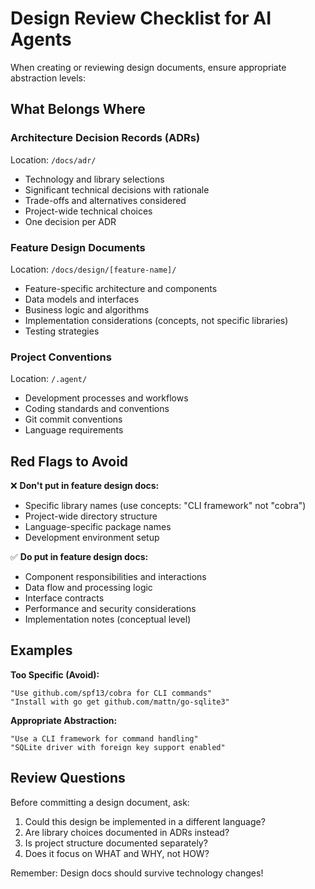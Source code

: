 # Design Review Checklist for AI Agents

When creating or reviewing design documents, ensure appropriate abstraction levels:

## What Belongs Where

### Architecture Decision Records (ADRs)
Location: `/docs/adr/`
- Technology and library selections
- Significant technical decisions with rationale
- Trade-offs and alternatives considered
- Project-wide technical choices
- One decision per ADR

### Feature Design Documents
Location: `/docs/design/[feature-name]/`
- Feature-specific architecture and components
- Data models and interfaces
- Business logic and algorithms
- Implementation considerations (concepts, not specific libraries)
- Testing strategies

### Project Conventions
Location: `/.agent/`
- Development processes and workflows
- Coding standards and conventions
- Git commit conventions
- Language requirements

## Red Flags to Avoid

❌ **Don't put in feature design docs:**
- Specific library names (use concepts: "CLI framework" not "cobra")
- Project-wide directory structure
- Language-specific package names
- Development environment setup

✅ **Do put in feature design docs:**
- Component responsibilities and interactions
- Data flow and processing logic
- Interface contracts
- Performance and security considerations
- Implementation notes (conceptual level)

## Examples

**Too Specific (Avoid):**
```
"Use github.com/spf13/cobra for CLI commands"
"Install with go get github.com/mattn/go-sqlite3"
```

**Appropriate Abstraction:**
```
"Use a CLI framework for command handling"
"SQLite driver with foreign key support enabled"
```

## Review Questions

Before committing a design document, ask:
1. Could this design be implemented in a different language?
2. Are library choices documented in ADRs instead?
3. Is project structure documented separately?
4. Does it focus on WHAT and WHY, not HOW?

Remember: Design docs should survive technology changes!